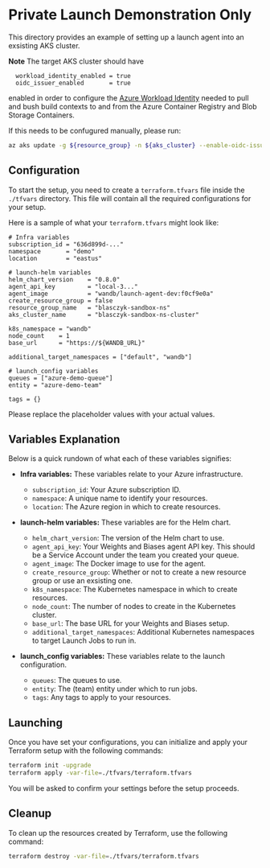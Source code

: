 # Private Launch Demonstration Only

This directory provides an example of setting up a launch agent into an exsisting AKS cluster. 

**Note** The target AKS cluster should have
```hcl
  workload_identity_enabled = true
  oidc_issuer_enabled       = true
```
enabled in order to configure the [Azure Workload Identity](`https://learn.microsoft.com/en-us/azure/aks/workload-identity-deploy-cluster`) needed to pull and bush build contexts to and from the Azure Container Registry and Blob Storage Containers.

If this needs to be confugured manually, please run:
```bash
az aks update -g ${resource_group} -n ${aks_cluster} --enable-oidc-issuer --enable-workload-identity 
```

## Configuration

To start the setup, you need to create a `terraform.tfvars` file inside the `./tfvars` directory. This file will contain all the required configurations for your setup.

Here is a sample of what your `terraform.tfvars` might look like:

```hcl
# Infra variables
subscription_id = "636d899d-..."
namespace       = "demo"
location        = "eastus"

# launch-helm variables
helm_chart_version    = "0.8.0"
agent_api_key         = "local-3..."
agent_image           = "wandb/launch-agent-dev:f0cf9e0a"
create_resource_group = false
resource_group_name   = "blasczyk-sandbox-ns"
aks_cluster_name      = "blasczyk-sandbox-ns-cluster"

k8s_namespace = "wandb"
node_count    = 1
base_url      = "https://${WANDB_URL}"

additional_target_namespaces = ["default", "wandb"]

# launch_config variables
queues = ["azure-demo-queue"]
entity = "azure-demo-team"

tags = {}
```

Please replace the placeholder values with your actual values.

## Variables Explanation

Below is a quick rundown of what each of these variables signifies:

- **Infra variables:** These variables relate to your Azure infrastructure.
    - `subscription_id`: Your Azure subscription ID.
    - `namespace`: A unique name to identify your resources.
    - `location`: The Azure region in which to create resources.

- **launch-helm variables:** These variables are for the Helm chart.
    - `helm_chart_version`: The version of the Helm chart to use.
    - `agent_api_key`: Your Weights and Biases agent API key. This should be a Service Account under the team you created your queue.
    - `agent_image`: The Docker image to use for the agent.
    - `create_resource_group`: Whether or not to create a new resource group or use an exsisting one.
    - `k8s_namespace`: The Kubernetes namespace in which to create resources.
    - `node_count`: The number of nodes to create in the Kubernetes cluster.
    - `base_url`: The base URL for your Weights and Biases setup.
    - `additional_target_namespaces`: Additional Kubernetes namespaces to target Launch Jobs to run in. 

- **launch_config variables:** These variables relate to the launch configuration.
    - `queues`: The queues to use.
    - `entity`: The (team) entity under which to run jobs.
    - `tags`: Any tags to apply to your resources.

## Launching

Once you have set your configurations, you can initialize and apply your Terraform setup with the following commands:

```bash
terraform init -upgrade
terraform apply -var-file=./tfvars/terraform.tfvars
```

You will be asked to confirm your settings before the setup proceeds.

## Cleanup

To clean up the resources created by Terraform, use the following command:

```bash
terraform destroy -var-file=./tfvars/terraform.tfvars
```